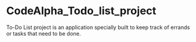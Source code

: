 # CodeAlpha_Todo_list_project
To-Do List project is an application specially built to keep track of errands or tasks that need to be done.

